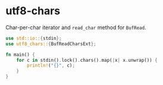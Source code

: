 # utf8-chars

Char-per-char iterator and `read_char` method for `BufRead`.

```rust
use std::io::{stdin};
use utf8_chars::{BufReadCharsExt};

fn main() {
    for c in stdin().lock().chars().map(|x| x.unwrap()) {
        println!("{}", c);
    }
}
```
